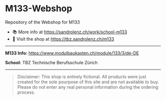 # M133-Webshop
Repository of the Webshop for M133


- 📚 More info at https://sandrolenz.ch/work/school-m133
- 🧁 Visit the shop at https://tbz.sandrolenz.ch/m133

---

**M133 Info:** https://www.modulbaukasten.ch/module/133/3/de-DE

**School:** TBZ Technische Berufsschule Zürich

---

> Disclaimer:
> This shop is entirely fictional. All products were just created for the sole pourpose of this site and are not available to buy. Please do not enter any real personal information during the ordering process.
